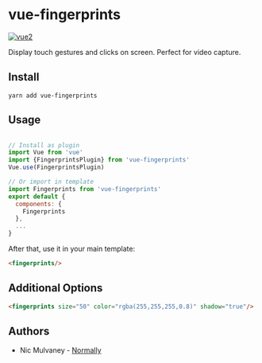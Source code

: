 # vue-fingerprints

<!-- [![npm](https://img.shields.io/npm/v/vue-fingerprints.svg) ![npm](https://img.shields.io/npm/dm/vue-fingerprints.svg)](https://www.npmjs.com/package/vue-fingerprints) -->
[![vue2](https://img.shields.io/badge/vue-2.x-brightgreen.svg)](https://vuejs.org/)

Display touch gestures and clicks on screen. Perfect for video capture.


## Install

```
yarn add vue-fingerprints
```

## Usage

```javascript

// Install as plugin
import Vue from 'vue'
import {FingerprintsPlugin} from 'vue-fingerprints'
Vue.use(FingerprintsPlugin)

// Or import in template
import Fingerprints from 'vue-fingerprints'
export default {
  components: {
    Fingerprints
  },
  ...
}
```
After that, use it in your main template:

```html
<fingerprints/>
```

## Additional Options

```html
<fingerprints size="50" color="rgba(255,255,255,0.8)" shadow="true"/>
```

## Authors
- Nic Mulvaney - [Normally](http://normally.com)
